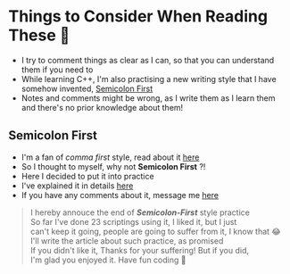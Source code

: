 # Things to Consider When Reading These 💎

- I try to comment things as clear as I can, so that you can understand them if you need to
- While learning C++, I'm also practising a new writing style that I have somehow invented, [Semicolon First](#semicolon-first)
- Notes and comments might be wrong, as I write them as I learn them and there's no prior knowledge about them!

## Semicolon First
- I'm a fan of _comma first_ style, read about it [here](https://eslint.org/docs/latest/rules/comma-style#first)
- So I thought to myself, why not __Semicolon First__ ?!
- Here I decided to put it into practice
- I've explained it in details [here](https://dev.to/aliaryani-security/semicolon-first-a-psychotic-yet-interesting-way-of-writing-code-52j8)
- If you have any comments about it, message me [here](mailto:lenesis@proton.me)

> I hereby annouce the end of ***Semicolon-First*** style practice<br>
> So far I've done 23 scriptings using it, I liked it, but I just<br>
> can't keep it going, people are going to suffer from it, I know that 😂<br>
> I'll write the article about such practice, as promised <br>
> If you didn't like it, Thanks for your suffering! But if you did,<br>
> I'm glad you enjoyed it. Have fun coding 💎
